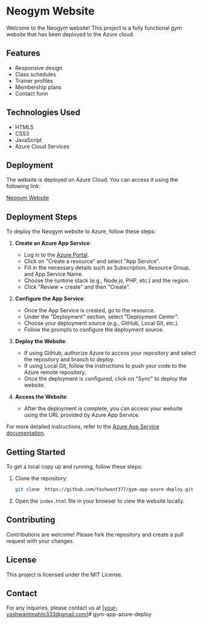 # Neogym Website

Welcome to the Neogym website! This project is a fully functional gym website that has been deployed to the Azure cloud.

## Features

- Responsive design
- Class schedules
- Trainer profiles
- Membership plans
- Contact form

## Technologies Used

- HTML5
- CSS3
- JavaScript
- Azure Cloud Services

## Deployment

The website is deployed on Azure Cloud. You can access it using the following link:

[Neogym Website](http://chair.azurewebsites.net)

## Deployment Steps

To deploy the Neogym website to Azure, follow these steps:

1. **Create an Azure App Service**:
    - Log in to the [Azure Portal](https://portal.azure.com/).
    - Click on "Create a resource" and select "App Service".
    - Fill in the necessary details such as Subscription, Resource Group, and App Service Name.
    - Choose the runtime stack (e.g., Node.js, PHP, etc.) and the region.
    - Click "Review + create" and then "Create".

2. **Configure the App Service**:
    - Once the App Service is created, go to the resource.
    - Under the "Deployment" section, select "Deployment Center".
    - Choose your deployment source (e.g., GitHub, Local Git, etc.).
    - Follow the prompts to configure the deployment source.

3. **Deploy the Website**:
    - If using GitHub, authorize Azure to access your repository and select the repository and branch to deploy.
    - If using Local Git, follow the instructions to push your code to the Azure remote repository.
    - Once the deployment is configured, click on "Sync" to deploy the website.

4. **Access the Website**:
    - After the deployment is complete, you can access your website using the URL provided by Azure App Service.

For more detailed instructions, refer to the [Azure App Service documentation](https://docs.microsoft.com/en-us/azure/app-service/).


## Getting Started

To get a local copy up and running, follow these steps:

1. Clone the repository:
    ```sh
    git clone  https://github.com/Yashwant377/gym-app-azure-deploy.git
2. Open the `index.html` file in your browser to view the website locally.

## Contributing

Contributions are welcome! Please fork the repository and create a pull request with your changes.

## License

This project is licensed under the MIT License.

## Contact

For any inquiries, please contact us at [your-yashwantmahto333@gmail.com]#   g y m - a p p - a z u r e - d e p l o y 
 
 